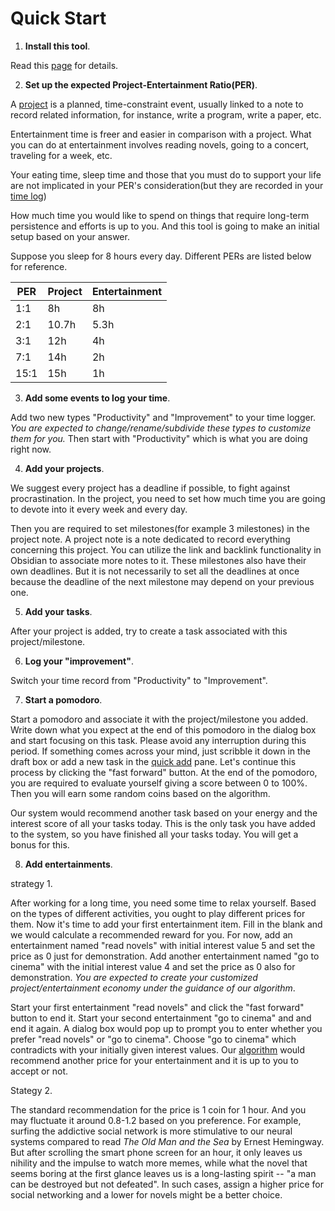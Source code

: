 # Quick Start

1. **Install this tool**.

Read this [page](<(./installation.md)>) for details.

2. **Set up the expected Project-Entertainment Ratio(PER)**.

A [project](../reference/concepts.md#project) is a planned, time-constraint
event, usually linked to a note to record related information, for instance,
write a program, write a paper, etc.

Entertainment time is freer and easier in comparison with a project. What you can do
at entertainment involves reading novels, going to a concert, traveling for a week,
etc.

Your eating time, sleep time and those that you must do to support your life are
not implicated in your PER's consideration(but they are recorded in your [time
log](../reference/concepts.md))

How much time you would like to spend on things that require long-term
persistence and efforts is up to you. And this tool is going to make an initial
setup based on your answer.

Suppose you sleep for 8 hours every day. Different PERs are listed below for
reference.

| PER  | Project | Entertainment |
| ---- | ------- | ------------- |
| 1:1  | 8h      | 8h            |
| 2:1  | 10.7h   | 5.3h          |
| 3:1  | 12h     | 4h            |
| 7:1  | 14h     | 2h            |
| 15:1 | 15h     | 1h            |

3. **Add some events to log your time**.

Add two new types "Productivity" and "Improvement" to your time logger. _You are
expected to change/rename/subdivide these types to customize them for you._ Then
start with "Productivity" which is what you are doing right now.

4. **Add your projects**.

We suggest every project has a deadline if possible, to fight against
procrastination. In the project, you need to set how much time you are going to
devote into it every week and every day.

Then you are required to set milestones(for example 3 milestones) in the project
note. A project note is a note dedicated to record everything concerning
this project. You can utilize the link and backlink functionality in Obsidian to
associate more notes to it. These milestones also have their own deadlines. But
it is not necessarily to set all the deadlines at once because the deadline of the
next milestone may depend on your previous one.

5. **Add your tasks**.

After your project is added, try to create a task associated with this
project/milestone.

6. **Log your "improvement"**.

Switch your time record from "Productivity" to "Improvement".

7. **Start a pomodoro**.

Start a pomodoro and associate it with the project/milestone you added. Write
down what you expect at the end of this pomodoro in the dialog box and start
focusing on this task. Please avoid any interruption during this period. If
something comes across your mind, just scribble it down in the draft box or add
a new task in the [quick add](../features/quickadd.md) pane. Let's continue this
process by clicking the "fast forward" button. At the end of the pomodoro, you
are required to evaluate yourself giving a score between 0 to 100%. Then you
will earn some random coins based on the algorithm.

Our system would recommend another task based on your energy and the interest
score of all your tasks today. This is the only task you have added to the
system, so you have finished all your tasks today. You will get a bonus for this.

8. **Add entertainments**.

strategy 1.

After working for a long time, you need some time to relax yourself. Based on
the types of different activities, you ought to play different prices for them.
Now it's time to add your first entertainment item. Fill in the blank and we would
calculate a recommended reward for you. For now, add an entertainment named
"read novels" with initial interest value 5 and set the price as 0 just for
demonstration. Add another entertainment named "go to cinema" with the initial
interest value 4 and set the price as 0 also for demonstration. _You are
expected to create your customized project/entertainment economy under the
guidance of our algorithm_.

Start your first entertainment "read novels" and click the "fast forward" button
to end it. Start your second entertainment "go to cinema" and and end it again.
A dialog box would pop up to prompt you to enter whether you prefer "read
novels" or "go to cinema". Choose "go to cinema" which contradicts with your
initially given interest values. Our [algorithm](../reference/algorithms.md)
would recommend another price for your entertainment and it is up to you to
accept or not.

Stategy 2.

The standard recommendation for the price is 1 coin for 1 hour. And you may
fluctuate it around 0.8-1.2 based on you preference. For example, surfing the
addictive social network is more stimulative to our neural systems compared to
read _The Old Man and the Sea_ by Ernest Hemingway. But after scrolling the
smart phone screen for an hour, it only leaves us nihility and the impulse to
watch more memes, while what the novel that seems boring at the first glance
leaves us is a long-lasting spirit -- "a man can be destroyed but not defeated".
In such cases, assign a higher price for social networking and a lower for
novels might be a better choice.

